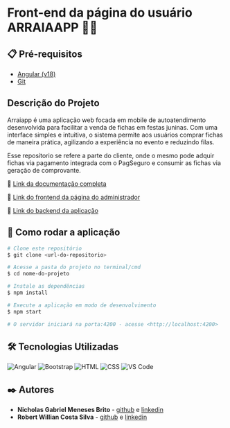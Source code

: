 # Front-end da página do usuário ARRAIAAPP 🎉🌽

## 📋 Pré-requisitos

- [Angular (v18)](https://v18.angular.dev)
- [Git](https://git-scm.com)

## Descrição do Projeto

Arraiapp é uma aplicação web focada em mobile de autoatendimento desenvolvida para facilitar a venda de fichas em festas juninas. Com uma interface simples e intuitiva, o sistema permite aos usuários comprar fichas de maneira prática, agilizando a experiência no evento e reduzindo filas.

Esse reposítorio se refere a parte do cliente, onde o mesmo pode adquir fichas via pagamento integrada com o PagSeguro e consumir as fichas via geração de comprovante.

📌 [Link da documentação completa](https://example.com)

📌 [Link do frontend da página do administrador](https://github.com/arraiapp/arraiapp_loja)

📌 [Link do backend da aplicação](https://github.com/arraiapp/arraiapp)

## 🚀 Como rodar a aplicação

```bash
# Clone este repositório
$ git clone <url-do-repositorio> 

# Acesse a pasta do projeto no terminal/cmd
$ cd nome-do-projeto

# Instale as dependências
$ npm install

# Execute a aplicação em modo de desenvolvimento
$ npm start

# O servidor iniciará na porta:4200 - acesse <http://localhost:4200>
```
## 🛠 Tecnologias Utilizadas

![Angular](https://img.shields.io/badge/Angular-DD0031?style=for-the-badge&logo=angular&logoColor=white)  ![Bootstrap](https://img.shields.io/badge/Bootstrap-563D7C?style=for-the-badge&logo=bootstrap&logoColor=white)  ![HTML](https://img.shields.io/badge/HTML5-E34F26?style=for-the-badge&logo=html5&logoColor=white)  ![CSS](https://img.shields.io/badge/CSS3-1572B6?style=for-the-badge&logo=css3&logoColor=white)  ![VS Code](https://img.shields.io/badge/VS_Code-007ACC?style=for-the-badge&logo=visual-studio-code&logoColor=white)

## ✒️ Autores

* **Nicholas Gabriel Meneses Brito** - [github](https://github.com/RobertoWillian) e [linkedin](https://www.linkedin.com/in/robert-willian-costa-silva)
* **Robert Willian Costa Silva** - [github](https://github.com/RobertoWillian) e [linkedin](https://www.linkedin.com/in/robert-willian-costa-silva)


